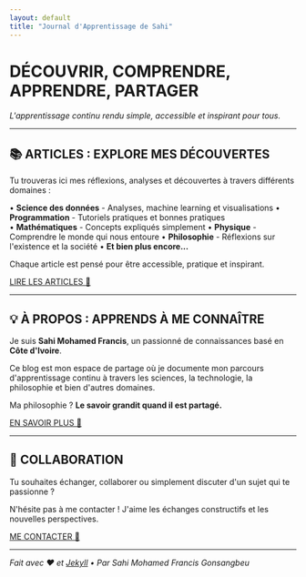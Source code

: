 ```yaml
---
layout: default
title: "Journal d'Apprentissage de Sahi"
---
```


# DÉCOUVRIR, COMPRENDRE, APPRENDRE, PARTAGER

*L'apprentissage continu rendu simple, accessible et inspirant pour tous.*

---

## 📚 ARTICLES : EXPLORE MES DÉCOUVERTES

Tu trouveras ici mes réflexions, analyses et découvertes à travers différents domaines :

• **Science des données** - Analyses, machine learning et visualisations
• **Programmation** - Tutoriels pratiques et bonnes pratiques  
• **Mathématiques** - Concepts expliqués simplement
• **Physique** - Comprendre le monde qui nous entoure
• **Philosophie** - Réflexions sur l'existence et la société
• **Et bien plus encore...**

Chaque article est pensé pour être accessible, pratique et inspirant.

[LIRE LES ARTICLES 🚀](/categories)

---

## 💡 À PROPOS : APPRENDS À ME CONNAÎTRE

Je suis **Sahi Mohamed Francis**, un passionné de connaissances basé en **Côte d'Ivoire**. 

Ce blog est mon espace de partage où je documente mon parcours d'apprentissage continu à travers les sciences, la technologie, la philosophie et bien d'autres domaines.

Ma philosophie ? **Le savoir grandit quand il est partagé.**

[EN SAVOIR PLUS 🚀](/about)

---

## 🤝 COLLABORATION

Tu souhaites échanger, collaborer ou simplement discuter d'un sujet qui te passionne ?

N'hésite pas à me contacter ! J'aime les échanges constructifs et les nouvelles perspectives.

[ME CONTACTER 🚀](mailto:mohamedfrancissahi@gmail.com)

---

*Fait avec ❤️ et [Jekyll](https://jekyllrb.com/) • Par Sahi Mohamed Francis Gonsangbeu*